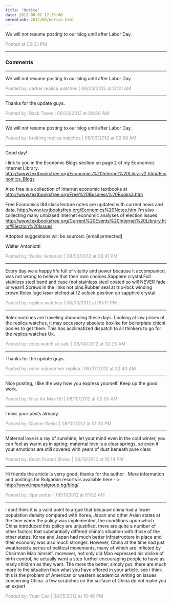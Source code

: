 ```yaml
---
title: "Notice"
date: 2012-08-02 17:33:00
permalink: 2012/08/notice.html
---
```

We will not resume posting to our blog until after Labor Day.

<span style="color:#999">Posted at 05:33 PM</span>

<!-- more -->

---

### Comments

---

We will not resume posting to our blog until after Labor Day.

<span style="color:#999">Posted by: cartier replica watches  | 08/03/2012 at 12:31 AM</span>

---

Thanks for the update guys.

<span style="color:#999">Posted by: Back Taxes | 08/03/2012 at 09:30 AM</span>

---

We will not resume posting to our blog until after Labor Day.

<span style="color:#999">Posted by: breitling replica watches | 08/03/2012 at 09:58 AM</span>

---

Good day!

I link to you in the Economic Blogs section on page 2 of my Economics Internet Library. 
http://www.textbooksfree.org/Economics%20Internet%20Library2.htm#Economics_Blogs

Also free is a collection of Internet economic textbooks at 
http://www.textbooksfree.org/Free%20Business%20Books3.htm

Free Economics I&II class lecture notes are updated with current news and data.
http://www.textbooksfree.org/Economics%20Notes.htm
I'm also collecting many unbiased Internet economic analyses of election issues.
http://www.textbooksfree.org/Current%20Events%20Internet%20Library.htm#Election%20Issues

Adopted suggestions will be sourced. [email protected]

Walter Antoniotti


<span style="color:#999">Posted by: Walter Antonioti | 08/03/2012 at 06:41 PM</span>

---

Every day we a happy life full of vitality and power because it accompanied, was not wrong to believe that their own choices.Sapphire crystal.Full stainless steel band and case (not stainless steel coated so will NEVER fade or wear!).Screws in the links not pins.Rubber seal at trip-lock winding crown.Rolex logo laser etched at 12 oclock position on sapphire crystal. 

<span style="color:#999">Posted by: replica watches | 08/03/2012 at 09:17 PM</span>

---

Rolex watches are traveling abounding these days. Looking at low prices of the replica watches, it may accessory absolute boxlike for boilerplate chichi bodies to get them. This has acclimatized dispatch to all thinkers to go for the replica watches Uk.

<span style="color:#999">Posted by: rolex watch uk sale | 08/04/2012 at 02:25 AM</span>

---

Thanks for the update guys.


<span style="color:#999">Posted by: rolex submariner replica | 08/07/2012 at 02:40 AM</span>

---

Nice posting, I like the way how you express yourself. Keep up the good work.


<span style="color:#999">Posted by: Nike Air Max 90 | 08/10/2012 at 02:05 AM</span>

---

I miss your posts already. 

<span style="color:#999">Posted by: Dianne Weiss | 08/10/2012 at 01:30 PM</span>

---

Maternal love is a ray of sunshine, let your mind even in the cold winter, you can feel as warm as in spring; maternal love is a clear springs, so even if your emotions are still covered with years of dust beneath pure clear.

<span style="color:#999">Posted by: Kevin Durant Shoes | 08/10/2012 at 10:14 PM</span>

---

Hi friends the article is verry good, thanks for the author . More information and postings for Bulgarian resorts is available here - > http://www.imperialgroup.bg/blog/

<span style="color:#999">Posted by: Spa center | 08/11/2012 at 01:52 AM</span>

---

i dont think it is a valid point to argue that because china had a lower population density compared with Korea, Japan and other Asian states at the time when the policy was implemented, the conditions upon which China introduced this policy are unjustified. there are quite a number of other factors that substantially differed china's situation with those of the other states. Korea and Japan had much better infrastructure in place and their economy was also much stronger. However, China at the time had just weathered a series of political movements, many of which are inflicted by Chairman Mao himself. moreover, not only did Mao expressed his dislike of birth control, he actually went a step further encouraging people to have as many children as they want. The more the better, simply put.
there are much more to the situation than what you have offered in your article. 
see i think this is the problem of American or western academics writing on issues concerning China. a few scratches on the surface of China do not make you an expert 

<span style="color:#999">Posted by: Yuan Cao | 08/15/2012 at 10:46 PM</span>